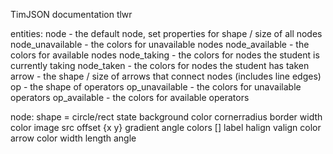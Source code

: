 TimJSON documentation
tlwr

entities:
  node - the default node, set properties for shape / size of all nodes
  node_unavailable - the colors for unavailable nodes
  node_available - the colors for available nodes
  node_taking - the colors for nodes the student is currently taking
  node_taken - the colors for nodes the student has taken
  arrow - the shape / size of arrows that connect nodes (includes line edges)
  op - the shape of operators
  op_unavailable - the colors for unavailable operators
  op_available - the colors for available operators
  
node:
  shape = circle/rect
  state
    background
      color
      cornerradius
      border
        width
        color
      image
        src
        offset {x y}
      gradient
        angle
        colors []
    label
      halign
      valign
      color
arrow
  color
  width
  length
  angle